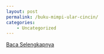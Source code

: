 ```yaml
---
layout: post
permalink: /buku-mimpi-ular-cincin/
categories:
    - Uncategorized
---
```


[Baca Selengkapnya](/02)